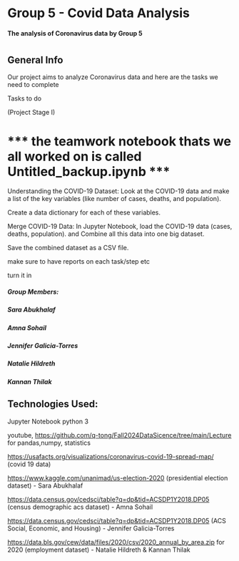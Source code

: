 # Group 5 - Covid Data Analysis
#### The analysis of Coronavirus data by Group 5
# 
## General Info
Our project aims to analyze Coronavirus data and here are the tasks we need to complete

Tasks to do

(Project Stage I) 
# *** the teamwork notebook thats we all worked on is called Untitled_backup.ipynb ***

Understanding the COVID-19 Dataset: Look at the COVID-19 data and make a list of the key variables (like number of cases, deaths, and population).

Create a data dictionary for each of these variables.

Merge COVID-19 Data: In Jupyter Notebook, load the COVID-19 data (cases, deaths, population). and Combine all this data into one big dataset.

Save the combined dataset as a CSV file.

make sure to have reports on each task/step etc

turn it in

##### Group Members: 
##### Sara Abukhalaf 
##### Amna Sohail
##### Jennifer Galicia-Torres 
##### Natalie Hildreth 
##### Kannan Thilak


## Technologies Used:
Jupyter Notebook python 3

youtube, https://github.com/q-tong/Fall2024DataSicence/tree/main/Lecture  for pandas,numpy, statistics

https://usafacts.org/visualizations/coronavirus-covid-19-spread-map/  (covid 19 data)

https://www.kaggle.com/unanimad/us-election-2020 (presidential election dataset) - Sara Abukhalaf

https://data.census.gov/cedsci/table?q=dp&tid=ACSDP1Y2018.DP05 (census demographic acs dataset) - Amna Sohail

https://data.census.gov/cedsci/table?q=dp&tid=ACSDP1Y2018.DP05 (ACS Social, Economic, and Housing) - Jennifer Galicia-Torres

https://data.bls.gov/cew/data/files/2020/csv/2020_annual_by_area.zip  for 2020 (employment dataset) - Natalie Hildreth  & Kannan Thilak

